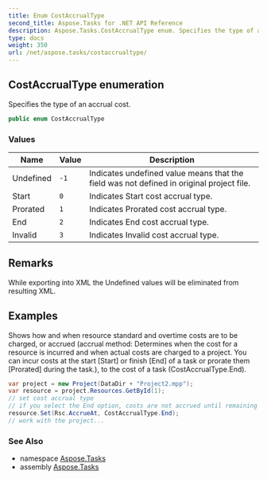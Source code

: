 ```yaml
---
title: Enum CostAccrualType
second_title: Aspose.Tasks for .NET API Reference
description: Aspose.Tasks.CostAccrualType enum. Specifies the type of an accrual cost
type: docs
weight: 350
url: /net/aspose.tasks/costaccrualtype/
---
```

## CostAccrualType enumeration

Specifies the type of an accrual cost.

```csharp
public enum CostAccrualType
```

### Values

| Name | Value | Description |
| --- | --- | --- |
| Undefined | `-1` | Indicates undefined value means that the field was not defined in original project file. |
| Start | `0` | Indicates Start cost accrual type. |
| Prorated | `1` | Indicates Prorated cost accrual type. |
| End | `2` | Indicates End cost accrual type. |
| Invalid | `3` | Indicates Invalid cost accrual type. |

## Remarks

While exporting into XML the Undefined values will be eliminated from resulting XML.

## Examples

Shows how and when resource standard and overtime costs are to be charged, or accrued (accrual method: Determines when the cost for a resource is incurred and when actual costs are charged to a project. You can incur costs at the start [Start] or finish [End] of a task or prorate them [Prorated] during the task.), to the cost of a task (CostAccrualType.End).

```csharp
var project = new Project(DataDir + "Project2.mpp");
var resource = project.Resources.GetById(1);
// set cost accrual type
// if you select the End option, costs are not accrued until remaining work is zero.
resource.Set(Rsc.AccrueAt, CostAccrualType.End);
// work with the project...
```

### See Also

* namespace [Aspose.Tasks](../../aspose.tasks/)
* assembly [Aspose.Tasks](../../)


